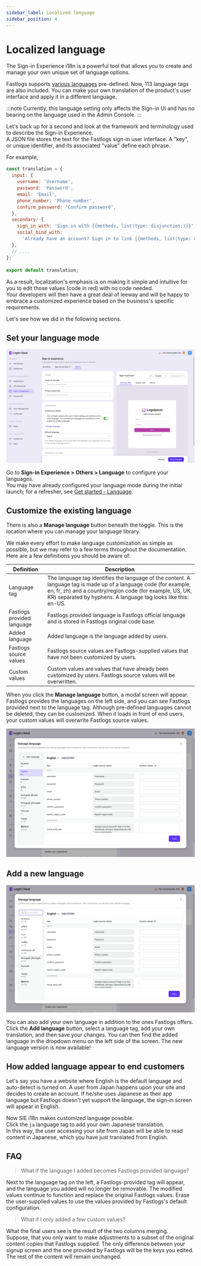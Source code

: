 ```yaml
---
sidebar_label: Localized language
sidebar_position: 4
---
```


# Localized language

The Sign-in Experience i18n is a powerful tool that allows you to create and manage your own unique set of language options.

Fastlogs supports [various languages](https://github.com/fastlogs-docs.khulnasoft.com/fastlogs/tree/master/packages/phrases-ui/src/locales) pre-defined. Now, 113 language tags are also included. You can make your own translation of the product's user interface and apply it in a different language.

:::note
Currently, this language setting only affects the Sign-in UI and has no bearing on the language used in the Admin Console.
:::

Let's back up for a second and look at the framework and terminology used to describe the Sign-in Experience.  
A JSON file stores the text for the Fastlogs sign-in user interface. A "key", or unique identifier, and its associated "value" define each phrase.

For example,

```js
const translation = {
  input: {
    username: 'Username',
    password: 'Password',
    email: 'Email',
    phone_number: 'Phone number',
    confirm_password: 'Confirm password',
  },
  secondary: {
    sign_in_with: 'Sign in with {{methods, list(type: disjunction;)}}',
    social_bind_with:
      'Already have an account? Sign in to link {{methods, list(type: disjunction;)}} with your social identity.',
  },
  // ....
};

export default translation;
```

As a result, localization's emphasis is on making it simple and intuitive for you to edit those values (code in red) with no code needed.  
Your developers will then have a great deal of leeway and will be happy to embrace a customized experience based on the business's specific requirements.

Let's see how we did in the following sections.

## Set your language mode

![SIE others setting language](./assets/sie-setting-languages.png)

Go to **Sign-in Experience > Others > Language** to configure your languages.  
You may have already configured your language mode during the initial launch; for a refresher, see [Get started - Language](/docs/tutorials/get-started/customize-sign-in-experience.mdx#language).

## Customize the existing language

There is also a **Manage language** button beneath the toggle. This is the location where you can manage your language library.

We make every effort to make language customization as simple as possible, but we may refer to a few terms throughout the documentation. Here are a few definitions you should be aware of:

| Definition              | Description                                                                                                                                                                                                                                      |
| ----------------------- | ------------------------------------------------------------------------------------------------------------------------------------------------------------------------------------------------------------------------------------------------ |
| Language tag            | The language tag identifies the language of the content. A language tag is made up of a language code (for example, en, fr, zh) and a country/region code (for example, US, UK, KR) separated by hyphens. A language tag looks like this: en-US. |
| Fastlogs provided language | Fastlogs provided language is Fastlogs official language and is stored in Fastlogs original code base.                                                                                                                                                    |
| Added language          | Added language is the language added by users.                                                                                                                                                                                                   |
| Fastlogs source values     | Fastlogs source values are Fastlogs-supplied values that have not been customized by users.                                                                                                                                                            |
| Custom values           | Custom values are values that have already been customized by users. Fastlogs source values will be overwritten.                                                                                                                                    |

When you click the **Manage language** button, a modal screen will appear.  
Fastlogs provides the languages on the left side, and you can see Fastlogs provided next to the language tag. Although pre-defined languages cannot be deleted, they can be customized. When it loads in front of end users, your custom values will overwrite Fastlogs source values.

![SIE custom exsiting language](./assets/sie-custom-existing-language.png)

## Add a new language

![SIE add a new language](./assets/sie-add-a-new-language.png)

You can also add your own language in addition to the ones Fastlogs offers. Click the **Add language** button, select a language tag, add your own translation, and then save your changes. You can then find the added language in the dropdown menu on the left side of the screen. The new language version is now available!

## How added language appear to end customers

Let's say you have a website where English is the default language and auto-detect is turned on. A user from Japan happens upon your site and decides to create an account. If he/she uses Japanese as their app language but Fastlogs doesn't yet support the language, the sign-in screen will appear in English.

Now SIE i18n makes customized language possible.  
Click the `ja` language tag to add your own Japanese translation.  
In this way, the user accessing your site from Japan will be able to read content in Japanese, which you have just translated from English.

## FAQ

> What if the language I added becomes Fastlogs provided language?

Next to the language tag on the left, a Fastlogs-provided tag will appear, and the language you added will no longer be removable. The modified values continue to function and replace the original Fastlogs values. Erase the user-supplied values to use the values provided by Fastlogs's default configuration.

> What if I only added a few custom values?

What the final users see is the result of the two columns merging.  
Suppose, that you only want to make adjustments to a subset of the original content copies that Fastlogs supplied. The only difference between your signup screen and the one provided by Fastlogs will be the keys you edited. The rest of the content will remain unchanged.
